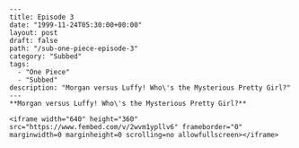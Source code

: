
	---
	title: Episode 3
	date: "1999-11-24T05:30:00+00:00"
	layout: post
	draft: false
	path: "/sub-one-piece-episode-3"
	category: "Subbed"
	tags:
	  - "One Piece"
	  - "Subbed"
	description: "Morgan versus Luffy! Who\'s the Mysterious Pretty Girl?"
	---
	**Morgan versus Luffy! Who\'s the Mysterious Pretty Girl?**

	<iframe width="640" height="360" src="https://www.fembed.com/v/2wvm1ypllv6" frameborder="0" marginwidth=0 marginheight=0 scrolling=no allowfullscreen></iframe>
	